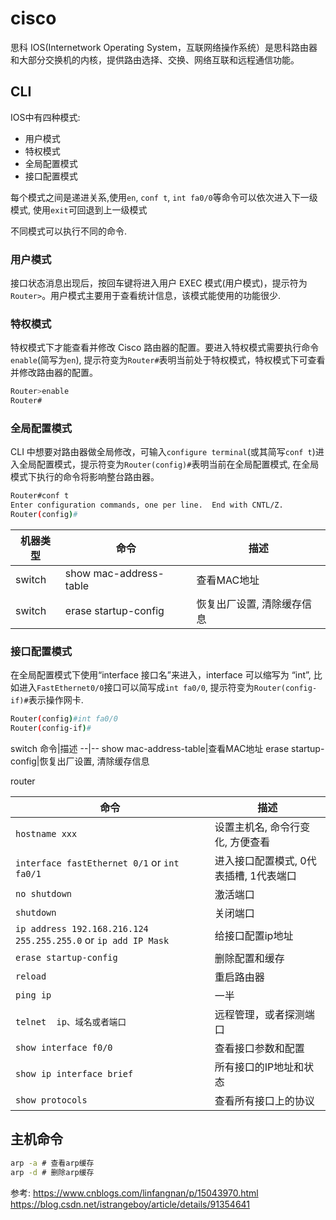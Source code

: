 # cisco

思科 IOS(Internetwork Operating System，互联网络操作系统）是思科路由器和大部分交换机的内核，提供路由选择、交换、网络互联和远程通信功能。


## CLI
IOS中有四种模式:
- 用户模式
- 特权模式
- 全局配置模式
- 接口配置模式

每个模式之间是递进关系,使用`en`, `conf t`, `int fa0/0`等命令可以依次进入下一级模式,  使用`exit`可回退到上一级模式

不同模式可以执行不同的命令.

### 用户模式
接口状态消息出现后，按回车键将进入用户 EXEC 模式(用户模式)，提示符为 `Router>`。用户模式主要用于查看统计信息，该模式能使用的功能很少.




### 特权模式
特权模式下才能查看并修改 Cisco 路由器的配置。要进入特权模式需要执行命令 `enable`(简写为`en`), 提示符变为`Router#`表明当前处于特权模式，特权模式下可查看并修改路由器的配置。
```sh
Router>enable
Router#
```

### 全局配置模式
CLI 中想要对路由器做全局修改，可输入`configure terminal`(或其简写`conf t`)进入全局配置模式，提示符变为`Router(config)#`表明当前在全局配置模式, 在全局模式下执行的命令将影响整台路由器。
```sh
Router#conf t
Enter configuration commands, one per line.  End with CNTL/Z.
Router(config)#
```

机器类型|命令|描述
--|--|--
switch|show mac-address-table|查看MAC地址
switch|erase startup-config|恢复出厂设置, 清除缓存信息

### 接口配置模式
在全局配置模式下使用“interface 接口名”来进入，interface 可以缩写为 “int”, 比如进入`FastEthernet0/0`接口可以简写成`int fa0/0`, 提示符变为`Router(config-if)#`表示操作网卡.
```sh
Router(config)#int fa0/0
Router(config-if)#
```

switch
命令|描述
--|--
show mac-address-table|查看MAC地址
erase startup-config|恢复出厂设置, 清除缓存信息


router

命令|描述
--|--
`hostname xxx`|设置主机名, 命令行变化, 方便查看
`interface fastEthernet 0/1` or `int fa0/1`|进入接口配置模式, 0代表插槽, 1代表端口
`no shutdown`|激活端口
`shutdown`|关闭端口
`ip address 192.168.216.124 255.255.255.0` or `ip add IP Mask`|给接口配置ip地址
`erase startup-config`|删除配置和缓存
`reload`|重启路由器
`ping ip`|一半
`telnet  ip、域名或者端口`|远程管理，或者探测端口
`show interface f0/0`|查看接口参数和配置
`show ip interface brief`|所有接口的IP地址和状态
`show protocols`|查看所有接口上的协议


## 主机命令

```cmd
arp -a # 查看arp缓存
arp -d # 删除arp缓存
```


参考:
https://www.cnblogs.com/linfangnan/p/15043970.html
https://blog.csdn.net/istrangeboy/article/details/91354641
